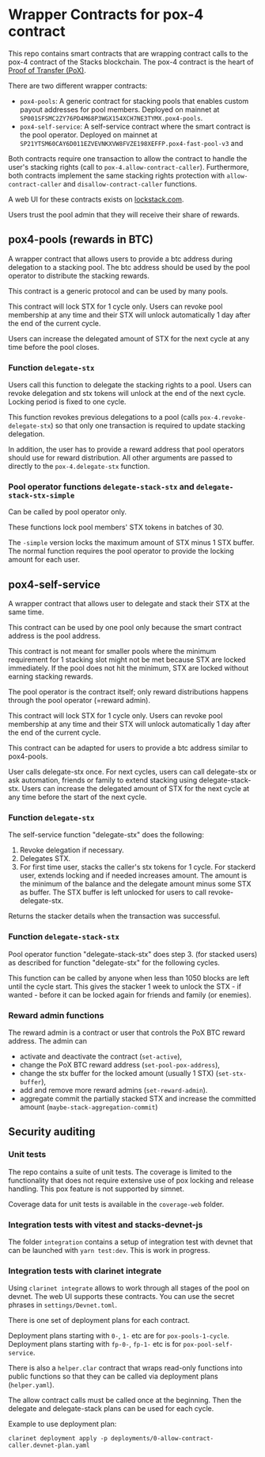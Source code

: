 # Wrapper Contracts for pox-4 contract

This repo contains smart contracts that are wrapping contract calls to the pox-4 contract of the Stacks blockchain. The pox-4 contract is the heart of [Proof of Transfer (PoX)](https://www.stacks.co/learn/stacking).

There are two different wrapper contracts:

- `pox4-pools`: A generic contract for stacking pools that enables custom payout addresses for pool members. Deployed on mainnet at `SP001SFSMC2ZY76PD4M68P3WGX154XCH7NE3TYMX.pox4-pools`.
- `pox4-self-service`: A self-service contract where the smart contract is the pool operator. Deployed on mainnet at `SP21YTSM60CAY6D011EZVEVNKXVW8FVZE198XEFFP.pox4-fast-pool-v3` and

Both contracts require one transaction to allow the contract to handle the user's stacking rights (call to `pox-4.allow-contract-caller`). Furthermore, both contracts implement the same stacking rights protection with `allow-contract-caller` and `disallow-contract-caller` functions.

A web UI for these contracts exists on [lockstack.com](https://github.com/hirosystems/btcweb3).

Users trust the pool admin that they will receive their share of rewards.

## pox4-pools (rewards in BTC)

A wrapper contract that allows users to provide a btc address during delegation to a stacking pool.
The btc address should be used by the pool operator to distribute the stacking rewards.

This contract is a generic protocol and can be used by many pools.

This contract will lock STX for 1 cycle only. Users can revoke pool membership at any time and their STX will unlock automatically 1 day after the end of the current cycle.

Users can increase the delegated amount of STX for the next cycle at any time before the pool closes.

### Function `delegate-stx`

Users call this function to delegate the stacking rights to a pool. Users can revoke delegation and stx tokens will unlock at the end of the next cycle. Locking period is fixed to one cycle.

This function revokes previous delegations to a pool (calls `pox-4.revoke-delegate-stx`) so that only one transaction is required to update stacking delegation.

In addition, the user has to provide a reward address that pool operators should use for reward distribution. All other arguments are passed to directly to the `pox-4.delegate-stx` function.

### Pool operator functions `delegate-stack-stx` and `delegate-stack-stx-simple`

Can be called by pool operator only.

These functions lock pool members' STX tokens in batches of 30.

The `-simple` version locks the maximum amount of STX minus 1 STX buffer. The normal function requires the pool operator to provide the locking amount for each user.

## pox4-self-service

A wrapper contract that allows user to delegate and stack their STX at the same time.

This contract can be used by one pool only because the smart contract address is the pool address.

This contract is not meant for smaller pools where the minimum requirement for 1 stacking slot might not be met because STX are locked immediately. If the pool does not hit the minimum, STX are locked without earning stacking rewards.

The pool operator is the contract itself; only reward distributions happens through the pool operator (=reward admin).

This contract will lock STX for 1 cycle only. Users can revoke pool membership at any time and their STX will unlock automatically 1 day after the end of the current cycle.

This contract can be adapted for users to provide a btc address similar to pox4-pools.

User calls delegate-stx once. For next cycles, users can call delegate-stx or ask automation, friends or family to extend stacking using delegate-stack-stx.
Users can increase the delegated amount of STX for the next cycle at any time before the start of the next cycle.

### Function `delegate-stx`

The self-service function "delegate-stx" does the following:

1. Revoke delegation if necessary.
2. Delegates STX.
3. For first time user, stacks the caller's stx tokens for 1 cycle.
   For stackerd user, extends locking and if needed increases amount.
   The amount is the minimum of the balance and the delegate amount
   minus some STX as buffer.
   The STX buffer is left unlocked for users to call revoke-delegate-stx.

Returns the stacker details when the transaction was successful.

### Function `delegate-stack-stx`

Pool operator function "delegate-stack-stx" does step 3. (for stacked users) as described for function "delegate-stx" for the following cycles.

This function can be called by anyone when less than 1050 blocks are left until the cycle start. This gives the stacker 1 week to unlock the STX - if wanted - before it can be locked again for friends and family (or enemies).

### Reward admin functions

The reward admin is a contract or user that controls the PoX BTC reward address. The admin can

- activate and deactivate the contract (`set-active`),
- change the PoX BTC reward address (`set-pool-pox-address`),
- change the stx buffer for the locked amount (usually 1 STX) (`set-stx-buffer`),
- add and remove more reward admins (`set-reward-admin`).
- aggregate commit the partially stacked STX and increase the committed amount (`maybe-stack-aggregation-commit`)

## Security auditing

### Unit tests

The repo contains a suite of unit tests. The coverage is limited to the functionality that does not require extensive use of pox locking and release handling. This pox feature is not supported by simnet.

Coverage data for unit tests is available in the `coverage-web` folder.

### Integration tests with vitest and stacks-devnet-js

The folder `integration` contains a setup of integration test with devnet that can be launched with `yarn test:dev`. This is work in progress.

### Integration tests with clarinet integrate

Using `clarinet integrate` allows to work through all stages of the pool on devnet. The web UI supports these contracts. You can use the secret phrases in `settings/Devnet.toml`.

There is one set of deployment plans for each contract.

Deployment plans starting with `0-`, `1-` etc are for `pox-pools-1-cycle`. Deployment plans starting with `fp-0-`, `fp-1-` etc is for `pox-pool-self-service`.

There is also a `helper.clar` contract that wraps read-only functions into public functions so that they can be called via deployment plans (`helper.yaml`).

The allow contract calls must be called once at the beginning. Then the delegate and delegate-stack plans can be used for each cycle.

Example to use deployment plan:

```
clarinet deployment apply -p deployments/0-allow-contract-caller.devnet-plan.yaml
```
